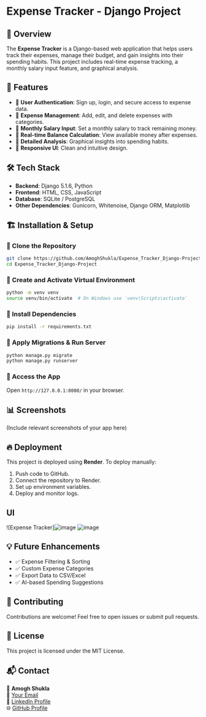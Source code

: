 # Expense Tracker - Django Project

## 📌 Overview
The **Expense Tracker** is a Django-based web application that helps users track their expenses, manage their budget, and gain insights into their spending habits. This project includes real-time expense tracking, a monthly salary input feature, and graphical analysis.

## 🚀 Features
- 🔹 **User Authentication**: Sign up, login, and secure access to expense data.
- 🔹 **Expense Management**: Add, edit, and delete expenses with categories.
- 🔹 **Monthly Salary Input**: Set a monthly salary to track remaining money.
- 🔹 **Real-time Balance Calculation**: View available money after expenses.
- 🔹 **Detailed Analysis**: Graphical insights into spending habits.
- 🔹 **Responsive UI**: Clean and intuitive design.

## 🛠️ Tech Stack
- **Backend**: Django 5.1.6, Python
- **Frontend**: HTML, CSS, JavaScript
- **Database**: SQLite / PostgreSQL
- **Other Dependencies**: Gunicorn, Whitenoise, Django ORM, Matplotlib

## 🏗️ Installation & Setup

### 🔹 Clone the Repository
```sh
git clone https://github.com/AmoghShukla/Expense_Tracker_Django-Project.git
cd Expense_Tracker_Django-Project
```

### 🔹 Create and Activate Virtual Environment
```sh
python -m venv venv
source venv/bin/activate  # On Windows use `venv\Scripts\activate`
```

### 🔹 Install Dependencies
```sh
pip install -r requirements.txt
```

### 🔹 Apply Migrations & Run Server
```sh
python manage.py migrate
python manage.py runserver
```


### 🔹 Access the App
Open `http://127.0.0.1:8000/` in your browser.

## 📊 Screenshots
(Include relevant screenshots of your app here)

## 🔥 Deployment
This project is deployed using **Render**. To deploy manually:
1. Push code to GitHub.
2. Connect the repository to Render.
3. Set up environment variables.
4. Deploy and monitor logs.

## UI 
![Expense Tracker]![image](https://github.com/user-attachments/assets/e2cac855-15f1-4a89-b1d1-5d33e415dda8)
![image](https://github.com/user-attachments/assets/66721af7-a488-431e-aa9d-7793e334f7ad)


## 💡 Future Enhancements
- ✅ Expense Filtering & Sorting
- ✅ Custom Expense Categories
- ✅ Export Data to CSV/Excel
- ✅ AI-based Spending Suggestions

## 🤝 Contributing
Contributions are welcome! Feel free to open issues or submit pull requests.

## 📜 License
This project is licensed under the MIT License.

## 📬 Contact
👤 **Amogh Shukla**  
📧 [Your Email](amoghshukla548@gmail.com)  
🔗 [LinkedIn Profile](https://linkedin.com/in/your-profile)  
🌐 [GitHub Profile](https://github.com/AmoghShukla)
